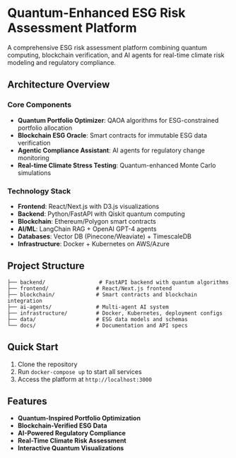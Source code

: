 # Quantum-Enhanced ESG Risk Assessment Platform

A comprehensive ESG risk assessment platform combining quantum computing, blockchain verification, and AI agents for real-time climate risk modeling and regulatory compliance.

## Architecture Overview

### Core Components
- **Quantum Portfolio Optimizer**: QAOA algorithms for ESG-constrained portfolio allocation
- **Blockchain ESG Oracle**: Smart contracts for immutable ESG data verification
- **Agentic Compliance Assistant**: AI agents for regulatory change monitoring
- **Real-time Climate Stress Testing**: Quantum-enhanced Monte Carlo simulations

### Technology Stack
- **Frontend**: React/Next.js with D3.js visualizations
- **Backend**: Python/FastAPI with Qiskit quantum computing
- **Blockchain**: Ethereum/Polygon smart contracts
- **AI/ML**: LangChain RAG + OpenAI GPT-4 agents
- **Databases**: Vector DB (Pinecone/Weaviate) + TimescaleDB
- **Infrastructure**: Docker + Kubernetes on AWS/Azure

## Project Structure

```
├── backend/                 # FastAPI backend with quantum algorithms
├── frontend/               # React/Next.js frontend
├── blockchain/             # Smart contracts and blockchain integration
├── ai-agents/              # Multi-agent AI system
├── infrastructure/         # Docker, Kubernetes, deployment configs
├── data/                   # ESG data models and schemas
└── docs/                   # Documentation and API specs
```

## Quick Start

1. Clone the repository
2. Run `docker-compose up` to start all services
3. Access the platform at `http://localhost:3000`

## Features

- **Quantum-Inspired Portfolio Optimization**
- **Blockchain-Verified ESG Data**
- **AI-Powered Regulatory Compliance**
- **Real-Time Climate Risk Assessment**
- **Interactive Quantum Visualizations**

